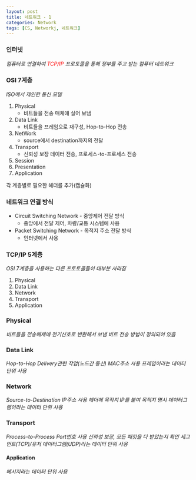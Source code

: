 ```yaml
---
layout: post
title: 네트워크 - 1
categories: Network
tags: [CS, Networkj, 네트워크]
---
```


### 인터넷

_컴퓨터로 연결하여 <span style="color:red">TCP/IP</span> 프로토콜을 통해 정부를 주고 받는 컴퓨터 네트워크_

### OSI 7계층

_ISO에서 제인한 통신 모델_

1. Physical
   - 비트들을 전송 매체애 실어 보냄
2. Data Link
   - 비트들을 프레임으로 재구성, Hop-to-Hop 전송
3. NetWork
   - source에서 destination까지의 전달
4. Transport
   - 신뢰성 보장 테이터 전송, 프로세스-to-프로세스 전송
5. Session
6. Presentation
7. Application

각 계층별로 필요한 헤더를 추가(캡슐화)

### 네트워크 연결 방식

- Circuit Switching Network - 중앙제어 전달 방식
  - 중앙에서 전달 제어, 차량/교통 시스템에 사용
- Packet Switching Network - 목적지 주소 전달 방식
  - 인터넷에서 사용

### TCP/IP 5계층

_OSI 7계층을 사용하는 다른 프토토콜들이 대부분 사라짐_

1. Physical
2. Data Link
3. Network
4. Transport
5. Application

### Physical

_비트들을 전송매체에 전기신호로 변환해서 보냄_
_비트 전송 방법이 정의되어 있음_

### Data Link

_Hop-to-Hop Delivery관련 작업(노드간 통신)_
_MAC주소 사용_
_프레임이라는 데이터 단위 사용_

### Network

_Source-to-Destination_
_IP주소 사용_
_헤더에 목적지 IP를 붙여 목적지 명시_
_데이터그램이라는 데이터 단위 사용_

### Transport

_Process-to-Process_
_Port번호 사용_
_신뢰성 보장, 모든 패킷을 다 받았는지 확인_
_세그먼트(TCP)/유저 데이터그램(UDP)라는 데이터 단위 사용_

#### Application

_메시지라는 데이터 단위 사용_

